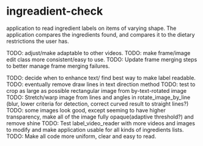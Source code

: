 # ingreadient-check
application to read ingredient labels on items of varying shape.
The application compares the ingredients found, and compares it
to the dietary restrictions the user has.

 TODO: adjust/make adaptable to other videos.
 TODO: make frame/image edit class more consistent/easy to use.
 TODO: Update frame merging steps to better manage frame merging failures.

 TODO: decide when to enhance text/ find best way to make label readable.
 TODO: eventually remove draw lines in text direction method
 TODO: test to crop as large as possible rectangular image from by-text-rotated image
 TODO: Stretch/warp image from lines and angles in rotate_image_by_line
       (blur, lower criteria for detection, correct curved
       result to straight lines?)
 TODO: some images look good, except seeming to have higher
       transparency, make all of the image fully opaque(adaptive threshold?)
       and remove shine
TODO: Test label_video_reader with more videos and images to modify and make application
      usable for all kinds of ingredients lists.
TODO: Make all code more uniform, clear and easy to read.
